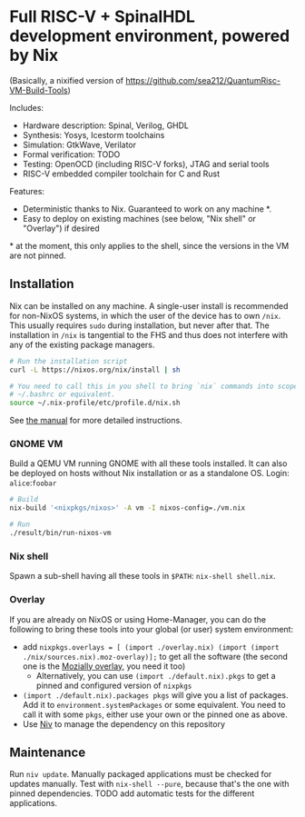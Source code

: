 # Full RISC-V + SpinalHDL development environment, powered by Nix

(Basically, a nixified version of https://github.com/sea212/QuantumRisc-VM-Build-Tools)

Includes:

- Hardware description: Spinal, Verilog, GHDL
- Synthesis: Yosys, Icestorm toolchains
- Simulation: GtkWave, Verilator
- Formal verification: TODO
- Testing: OpenOCD (including RISC-V forks), JTAG and serial tools
- RISC-V embedded compiler toolchain for C and Rust

Features:

- Deterministic thanks to Nix. Guaranteed to work on any machine \*.
- Easy to deploy on existing machines (see below, "Nix shell" or "Overlay") if desired

\* at the moment, this only applies to the shell, since the versions in the VM are not pinned.

## Installation

Nix can be installed on any machine. A single-user install is recommended for non-NixOS systems,
in which the user of the device has to own `/nix`. This usually requires `sudo` during installation,
but never after that. The installation in `/nix` is tangential to the FHS and thus does not interfere
with any of the existing package managers.

```sh
# Run the installation script
curl -L https://nixos.org/nix/install | sh

# You need to call this in you shell to bring `nix` commands into scope. Ideally, put it in your
# ~/.bashrc or equivalent.
source ~/.nix-profile/etc/profile.d/nix.sh
```

See [the manual](https://nixos.org/manual/nix/stable/index.html#sect-single-user-installation) for
more detailed instructions.

### GNOME VM

Build a QEMU VM running GNOME with all these tools installed. It can also be deployed on hosts without
Nix installation or as a standalone OS. Login: `alice`:`foobar`

```sh
# Build
nix-build '<nixpkgs/nixos>' -A vm -I nixos-config=./vm.nix

# Run
./result/bin/run-nixos-vm
```

### Nix shell

Spawn a sub-shell having all these tools in `$PATH`: `nix-shell shell.nix`.

### Overlay

If you are already on NixOS or using Home-Manager, you can do the following to bring these tools into your global
(or user) system environment:

- add `nixpkgs.overlays = [ (import ./overlay.nix) (import (import ./nix/sources.nix).moz-overlay)];` to get all the software
  (the second one is the [Mozially overlay](https://github.com/mozilla/nixpkgs-mozilla), you need it too)
  - Alternatively, you can use `(import ./default.nix).pkgs` to get a pinned and configured version of `nixpkgs`
- `(import ./default.nix).packages pkgs` will give you a list of packages. Add it to `environment.systemPackages` or some equivalent.
  You need to call it with some `pkgs`, either use your own or the pinned one as above.
- Use [Niv](https://github.com/nmattia/niv) to manage the dependency on this repository

## Maintenance

Run `niv update`. Manually packaged applications must be checked for updates manually.
Test with `nix-shell --pure`, because that's the one with pinned dependencies.
TODO add automatic tests for the different applications.
